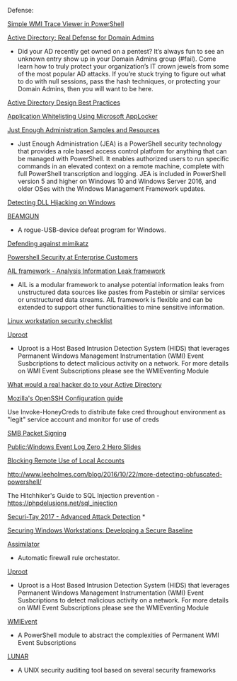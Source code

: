 Defense:


[Simple WMI Trace Viewer in PowerShell](https://chentiangemalc.wordpress.com/2017/03/24/simple-wmi-trace-viewer-in-powershell/)

[Active Directory: Real Defense for Domain Admins](https://www.irongeek.com/i.php?page=videos/derbycon4/t213-active-directory-real-defense-for-domain-admins-jason-lang)
* Did your AD recently get owned on a pentest? It’s always fun to see an unknown entry show up in your Domain Admins group (#fail). Come learn how to truly protect your organization’s IT crown jewels from some of the most popular AD attacks. If you’re stuck trying to figure out what to do with null sessions, pass the hash techniques, or protecting your Domain Admins, then you will want to be here.

[Active Directory Design Best Practices](https://krva.blogspot.com/2008/04/ad-design-best-practices.html)

[Application Whitelisting Using Microsoft AppLocker](https://www.iad.gov/iad/library/ia-guidance/tech-briefs/application-whitelisting-using-microsoft-applocker.cfm)

[Just Enough Administration Samples and Resources](https://github.com/PowerShell/JEA)
* Just Enough Administration (JEA) is a PowerShell security technology that provides a role based access control platform for anything that can be managed with PowerShell. It enables authorized users to run specific commands in an elevated context on a remote machine, complete with full PowerShell transcription and logging. JEA is included in PowerShell version 5 and higher on Windows 10 and Windows Server 2016, and older OSes with the Windows Management Framework updates.


[Detecting DLL Hijacking
 on Windows](http://digital-forensics.sans.org/blog/2015/03/25/detecting-dll-hijacking-on-windows/)


[BEAMGUN](https://github.com/JLospinoso/beamgun)
* A rogue-USB-device defeat program for Windows. 

[Defending against mimikatz](https://jimshaver.net/2016/02/14/defending-against-mimikatz/)


[Powershell Security at Enterprise Customers](https://blogs.msdn.microsoft.com/daviddasneves/2017/05/25/powershell-security-at-enterprise-customers/)


[AIL framework - Analysis Information Leak framework](https://github.com/CIRCL/AIL-framework)
* AIL is a modular framework to analyse potential information leaks from unstructured data sources like pastes from Pastebin or similar services or unstructured data streams. AIL framework is flexible and can be extended to support other functionalities to mine sensitive information.

[Linux workstation security checklist](https://github.com/lfit/itpol/blob/master/linux-workstation-security.md)

[Uproot](https://github.com/Invoke-IR/Uproot)
* Uproot is a Host Based Intrusion Detection System (HIDS) that leverages Permanent Windows Management Instrumentation (WMI) Event Susbcriptions to detect malicious activity on a network. For more details on WMI Event Subscriptions please see the WMIEventing Module


[What would a real hacker do to your Active Directory](https://www.youtube.com/watch?v=DH3v8bO-NCs)


[Mozilla's OpenSSH Configuration guide](https://wiki.mozilla.org/Security/Guidelines/OpenSSH)

Use Invoke-HoneyCreds to distribute fake cred throughout environment as "legit" service account and monitor for use of creds


[SMB Packet Signing](https://technet.microsoft.com/en-us/library/cc180803.aspx)


[Public:Windows Event Log Zero 2 Hero Slides](https://docs.google.com/presentation/d/1dkrldTTlN3La-OjWtkWJBb4hVk6vfsSMBFBERs6R8zA/edit#slide=id.g21acf94f3f_2_27)



[Blocking Remote Use of Local Accounts](https://blogs.technet.microsoft.com/secguide/2014/09/02/blocking-remote-use-of-local-accounts/)


http://www.leeholmes.com/blog/2016/10/22/more-detecting-obfuscated-powershell/


The Hitchhiker's Guide to SQL Injection prevention - https://phpdelusions.net/sql_injection



[Securi-Tay 2017 - Advanced Attack Detection](https://www.youtube.com/watch?v=ihElrBBJQo8)
* 


[Securing Windows Workstations: Developing a Secure Baseline](https://adsecurity.org/?p=3299)


[Assimilator](https://github.com/videlanicolas/assimilator)
* Automatic firewall rule orchestator.

[Uproot](https://github.com/Invoke-IR/Uproot)
* Uproot is a Host Based Intrusion Detection System (HIDS) that leverages Permanent Windows Management Instrumentation (WMI) Event Susbcriptions to detect malicious activity on a network. For more details on WMI Event Subscriptions please see the WMIEventing Module

[WMIEvent](https://github.com/Invoke-IR/WMIEvent)
* A PowerShell module to abstract the complexities of Permanent WMI Event Subscriptions


[LUNAR](https://github.com/lateralblast/lunar)
* A UNIX security auditing tool based on several security frameworks






